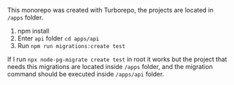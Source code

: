 This monorepo was created with Turborepo, the projects are located in `/apps` folder.

1. npm install
2. Enter `api` folder `cd apps/api`
3. Run `npm run migrations:create test`

If I run `npx node-pg-migrate create test` in root it works but the project that needs this migrations are located inside `/apps` folder, and the migration command should be executed inside `/apps/api` folder.
